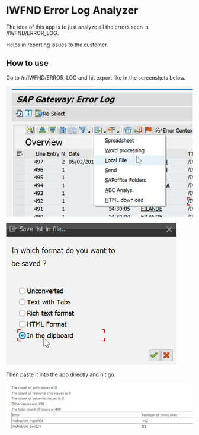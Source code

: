 # IWFND Error Log Analyzer

The idea of this app is to just analyze all the errors seen in /IWFND/ERROR_LOG. 

Helps in reporting issues to the customer.

## How to use

Go to /n/IWFND/ERROR_LOG and hit export like in the screenshots below.

![Step1](images/1.png)


![Step2](images/2.png)

Then paste it into the app directly and hit go.

![Step3](images/3.png)
